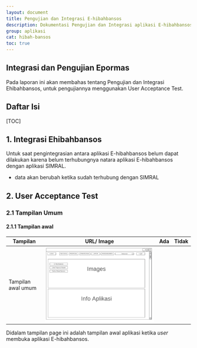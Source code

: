 ```yaml
---
layout: document
title: Pengujian dan Integrasi E-hibahbansos
description: Dokumentasi Pengujian dan Integrasi aplikasi E-hibahbansos di Provinsi Banten
group: aplikasi
cat: hibah-bansos
toc: true
---
```


## Integrasi dan Pengujian Epormas

Pada laporan ini akan membahas tentang Pengujian dan Integrasi Ehibahbansos, untuk pengujiannya menggunakan User Acceptance Test.

## Daftar Isi

[TOC]

## 1. Integrasi Ehibahbansos

Untuk saat pengintegrasian antara aplikasi E-hibahbansos belum dapat dilakukan karena belum terhubungnya natara aplikasi E-hibahbansos dengan aplikasi SIMRAL.

* data akan berubah ketika sudah terhubung dengan SIMRAL

## 2.  User Acceptance Test

### 2.1 Tampilan Umum

#### 2.1.1  Tampilan awal

| Tampilan | URL/ Image                               | Ada  | Tidak |
| -------- | ---------------------------------------- | ---- | ----- |
| Tampilan awal umum    | [![tampilan awal](../hibah-bansos/images/desain-dan-perancangan/tampilan-awal.png)](http://ehibahbansos.bantenprov.go.id/) |      |       |



Didalam tampilan page ini adalah tampilan awal aplikasi ketika *user* membuka aplikasi E-hibahbansos.
